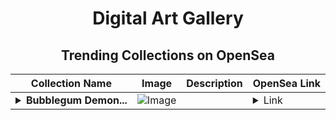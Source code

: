 <div align="center">

# Digital Art Gallery

## Trending Collections on OpenSea

| Collection Name                       | Image                                                                                     | Description                       | OpenSea Link                                                                                          |
|---------------------------------------|-------------------------------------------------------------------------------------------|-----------------------------------|--------------------------------------------------------------------------------------------------------|
| **<details><summary>Bubblegum Demon...</summary>Bubblegum Demoness</details>** | ![Image](https://i.seadn.io/s/raw/files/3cee5515e96037e41be23edb0ab755be.png?w=500&auto=format?w=200&auto=format) |  | <details><summary>Link</summary>[Bubblegum Demoness](https://opensea.io/collection/bubblegum-demoness)</details> |

</div>